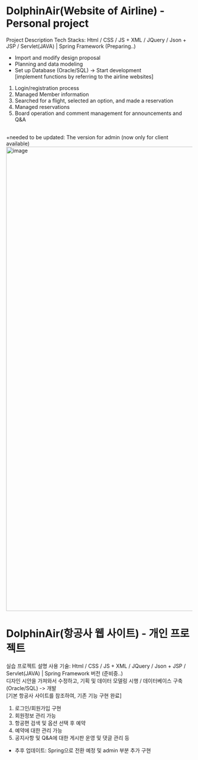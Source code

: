 # DolphinAir(Website of Airline) - Personal project

Project Description
Tech Stacks: Html / CSS / JS + XML / JQuery / Json + JSP / Servlet(JAVA) | Spring Framework (Preparing..)<br>
- Import and modify design proposal
- Planning and data modeling
- Set up Database (Oracle/SQL) -> Start development<br>
[implement functions by referring to the airline websites]<br>
1. Login/registration process
2. Managed Member information
3. Searched for a flight, selected an option, and made a reservation
4. Managed reservations
5. Board operation and comment management for announcements and Q&A
<br>
+needed to be updated: The version for admin (now only for client available)
<img width="1254" alt="image" src="https://user-images.githubusercontent.com/108180200/178360584-7d744ce5-8a6b-41f1-b0ff-523b8cea9ffc.png">
<br>

# DolphinAir(항공사 웹 사이트) - 개인 프로젝트

실습 프로젝트 설명
사용 기술: Html / CSS / JS + XML / JQuery / Json + JSP / Servlet(JAVA) | Spring Framework 버전 (준비중..)<br>
디자인 시안을 가져와서 수정하고, 기획 및 데이터 모델링 시행 / 데이터베이스 구축(Oracle/SQL) -> 개발<br>
[기본 항공사 사이트를 참조하여, 기존 기능 구현 완료]<br>
1. 로그인/회원가입 구현
2. 회원정보 관리 가능
3. 항공편 검색 및 옵션 선택 후 예약
4. 예약에 대한 관리 가능
5. 공지사항 및 Q&A에 대한 게시판 운영 및 댓글 관리 등

+ 추후 업데이트: Spring으로 전환 예정 및 admin 부분 추가 구현
